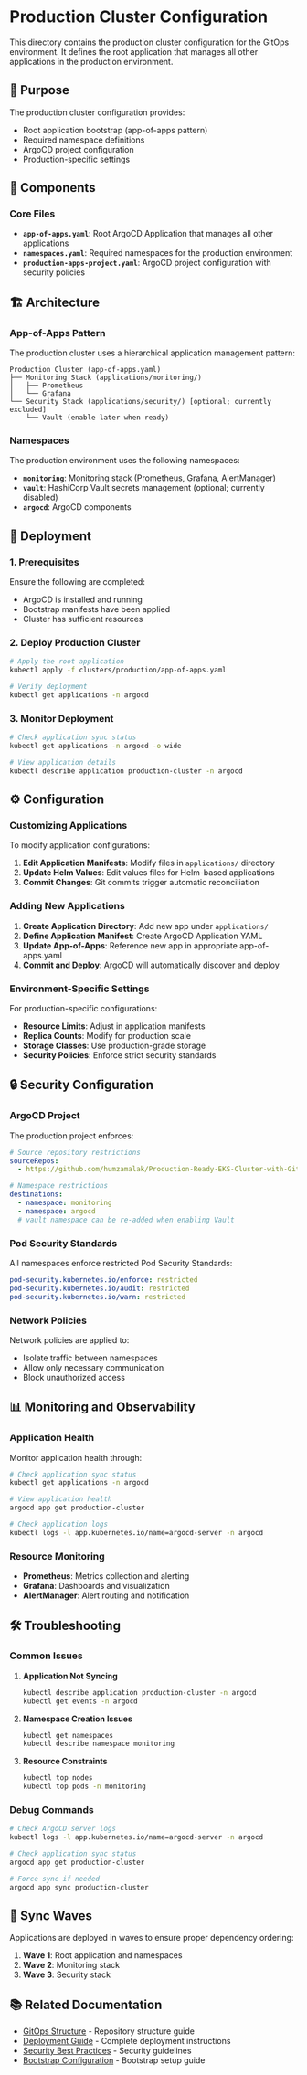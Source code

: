 # Production Cluster Configuration

This directory contains the production cluster configuration for the GitOps environment. It defines the root application that manages all other applications in the production environment.

## 🎯 Purpose

The production cluster configuration provides:
- Root application bootstrap (app-of-apps pattern)
- Required namespace definitions
- ArgoCD project configuration
- Production-specific settings

## 📁 Components

### Core Files
- **`app-of-apps.yaml`**: Root ArgoCD Application that manages all other applications
- **`namespaces.yaml`**: Required namespaces for the production environment
- **`production-apps-project.yaml`**: ArgoCD project configuration with security policies

## 🏗️ Architecture

### App-of-Apps Pattern

The production cluster uses a hierarchical application management pattern:

```
Production Cluster (app-of-apps.yaml)
├── Monitoring Stack (applications/monitoring/)
│   ├── Prometheus
│   └── Grafana
└── Security Stack (applications/security/) [optional; currently excluded]
    └── Vault (enable later when ready)
```

### Namespaces

The production environment uses the following namespaces:

- **`monitoring`**: Monitoring stack (Prometheus, Grafana, AlertManager)
- **`vault`**: HashiCorp Vault secrets management (optional; currently disabled)
- **`argocd`**: ArgoCD components

## 🚀 Deployment

### 1. Prerequisites

Ensure the following are completed:
- ArgoCD is installed and running
- Bootstrap manifests have been applied
- Cluster has sufficient resources

### 2. Deploy Production Cluster

```bash
# Apply the root application
kubectl apply -f clusters/production/app-of-apps.yaml

# Verify deployment
kubectl get applications -n argocd
```

### 3. Monitor Deployment

```bash
# Check application sync status
kubectl get applications -n argocd -o wide

# View application details
kubectl describe application production-cluster -n argocd
```

## ⚙️ Configuration

### Customizing Applications

To modify application configurations:

1. **Edit Application Manifests**: Modify files in `applications/` directory
2. **Update Helm Values**: Edit values files for Helm-based applications
3. **Commit Changes**: Git commits trigger automatic reconciliation

### Adding New Applications

1. **Create Application Directory**: Add new app under `applications/`
2. **Define Application Manifest**: Create ArgoCD Application YAML
3. **Update App-of-Apps**: Reference new app in appropriate app-of-apps.yaml
4. **Commit and Deploy**: ArgoCD will automatically discover and deploy

### Environment-Specific Settings

For production-specific configurations:

- **Resource Limits**: Adjust in application manifests
- **Replica Counts**: Modify for production scale
- **Storage Classes**: Use production-grade storage
- **Security Policies**: Enforce strict security standards

## 🔒 Security Configuration

### ArgoCD Project

The production project enforces:

```yaml
# Source repository restrictions
sourceRepos:
  - https://github.com/humzamalak/Production-Ready-EKS-Cluster-with-GitOps

# Namespace restrictions
destinations:
  - namespace: monitoring
  - namespace: argocd
  # vault namespace can be re-added when enabling Vault
```

### Pod Security Standards

All namespaces enforce restricted Pod Security Standards:

```yaml
pod-security.kubernetes.io/enforce: restricted
pod-security.kubernetes.io/audit: restricted
pod-security.kubernetes.io/warn: restricted
```

### Network Policies

Network policies are applied to:
- Isolate traffic between namespaces
- Allow only necessary communication
- Block unauthorized access

## 📊 Monitoring and Observability

### Application Health

Monitor application health through:

```bash
# Check application sync status
kubectl get applications -n argocd

# View application health
argocd app get production-cluster

# Check application logs
kubectl logs -l app.kubernetes.io/name=argocd-server -n argocd
```

### Resource Monitoring

- **Prometheus**: Metrics collection and alerting
- **Grafana**: Dashboards and visualization
- **AlertManager**: Alert routing and notification

## 🛠️ Troubleshooting

### Common Issues

1. **Application Not Syncing**
   ```bash
   kubectl describe application production-cluster -n argocd
   kubectl get events -n argocd
   ```

2. **Namespace Creation Issues**
   ```bash
   kubectl get namespaces
   kubectl describe namespace monitoring
   ```

3. **Resource Constraints**
   ```bash
   kubectl top nodes
   kubectl top pods -n monitoring
   ```

### Debug Commands

```bash
# Check ArgoCD server logs
kubectl logs -l app.kubernetes.io/name=argocd-server -n argocd

# Check application sync status
argocd app get production-cluster

# Force sync if needed
argocd app sync production-cluster
```

## 🔄 Sync Waves

Applications are deployed in waves to ensure proper dependency ordering:

1. **Wave 1**: Root application and namespaces
2. **Wave 2**: Monitoring stack
3. **Wave 3**: Security stack

## 📚 Related Documentation

- [GitOps Structure](../../docs/gitops-structure.md) - Repository structure guide
- [Deployment Guide](../../DEPLOYMENT_GUIDE.md) - Complete deployment instructions
- [Security Best Practices](../../docs/security-best-practices.md) - Security guidelines
- [Bootstrap Configuration](../../bootstrap/README.md) - Bootstrap setup guide
